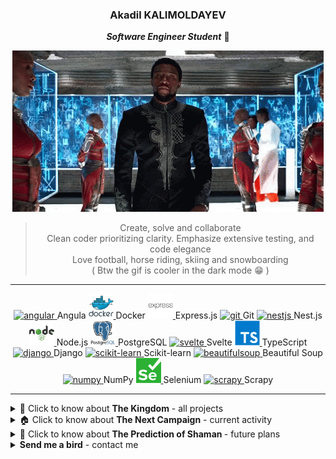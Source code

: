<div align="center">

### Akadil KALIMOLDAYEV 

***Software Engineer Student*** 📝
  
<!-- ![BlackPanther](https://github.com/Akadil/Akadil/blob/main/t-challa-black-panther.gif) -->
![BlackPanther](t-challa-black-panther.gif)

> Create, solve and collaborate \
> Clean coder prioritizing clarity. Emphasize extensive testing, and code elegance \
> Love football, horse riding, skiing and snowboarding \
> ( Btw the gif is cooler in the dark mode 😁 )

---
<a href="https://angular.io" target="_blank" rel="noreferrer">
    <img src="https://angular.io/assets/images/logos/angular/angular.svg" alt="angular" width="40" height="40"/>
  </a> Angula
  <a href="https://www.docker.com/" target="_blank" rel="noreferrer">
    <img src="https://raw.githubusercontent.com/devicons/devicon/master/icons/docker/docker-original-wordmark.svg" alt="docker" width="40" height="40"/>
  </a> Docker
  <a href="https://expressjs.com" target="_blank" rel="noreferrer">
    <img src="https://raw.githubusercontent.com/devicons/devicon/master/icons/express/express-original-wordmark.svg" alt="express" width="40" height="40"/>
  </a> Express.js
  <a href="https://git-scm.com/" target="_blank" rel="noreferrer">
    <img src="https://www.vectorlogo.zone/logos/git-scm/git-scm-icon.svg" alt="git" width="40" height="40"/>
  </a> Git
  <a href="https://nestjs.com/" target="_blank" rel="noreferrer">
    <img src="https://nestjs.com/img/logo_text.svg" alt="nestjs" width="40" height="40"/>
  </a> Nest.js
  <a href="https://nodejs.org" target="_blank" rel="noreferrer">
    <img src="https://raw.githubusercontent.com/devicons/devicon/master/icons/nodejs/nodejs-original-wordmark.svg" alt="nodejs" width="40" height="40"/>
  </a> Node.js
  <a href="https://www.postgresql.org" target="_blank" rel="noreferrer">
    <img src="https://raw.githubusercontent.com/devicons/devicon/master/icons/postgresql/postgresql-original-wordmark.svg" alt="postgresql" width="40" height="40"/>
  </a> PostgreSQL
  <a href="https://svelte.dev" target="_blank" rel="noreferrer">
    <img src="https://upload.wikimedia.org/wikipedia/commons/1/1b/Svelte_Logo.svg" alt="svelte" width="40" height="40"/>
  </a> Svelte
  <a href="https://www.typescriptlang.org/" target="_blank" rel="noreferrer">
    <img src="https://raw.githubusercontent.com/devicons/devicon/master/icons/typescript/typescript-original.svg" alt="typescript" width="40" height="40"/>
  </a> TypeScript
  <a href="https://www.djangoproject.com/" target="_blank" rel="noreferrer">
    <img src="https://www.vectorlogo.zone/logos/djangoproject/djangoproject-icon.svg" alt="django" width="40" height="40"/>
  </a> Django
  <a href="https://scikit-learn.org/" target="_blank" rel="noreferrer">
    <img src="https://upload.wikimedia.org/wikipedia/commons/0/05/Scikit_learn_logo_small.svg" alt="scikit-learn" width="40" height="40"/>
  </a> Scikit-learn
  <a href="https://www.crummy.com/software/BeautifulSoup/" target="_blank" rel="noreferrer">
    <img src="https://www.crummy.com/software/BeautifulSoup/bs4/doc/_images/6.1.jpg" alt="beautifulsoup" width="40" height="40"/>
  </a> Beautiful Soup
  <a href="https://numpy.org/" target="_blank" rel="noreferrer">
    <img src="https://upload.wikimedia.org/wikipedia/commons/1/1a/NumPy_logo.svg" alt="numpy" width="40" height="40"/>
  </a> NumPy
  <a href="https://www.selenium.dev/" target="_blank" rel="noreferrer">
    <img src="./logos/selenium.svg" alt="selenium" width="40" height="40"/>
  </a> Selenium
  <a href="https://scrapy.org/" target="_blank" rel="noreferrer">
    <img src="https://img.stackshare.io/service/3116/LJ_Gsz28_400x400.png" alt="scrapy" width="40" height="40"/>
  </a> Scrapy
</p>

---

<div align="left">

<details>
<summary> 🏰 Click to know about <b>The Kingdom</b> - all projects </summary>

- ---
- 💻 My portfolio page [Link](https://akadil.github.io/)
- 🗼 Finished the Ecole 42 in Paris. Check [Projects](https://github.com/Akadil/42Projects)
- 🏫 Bachelor in Nazarbayev University: Mathematics & Computer sciences
- ---
  
</details>
  
<details>
<summary> 🏠 Click to know about <b>The Next Campaign</b> - current activity </summary>

- --- 
- 🖌 Working on a [Pong game](). Recreate the first-ever website game
- 🖌 Working on a [Construction Market tracker](). Parse state's website, keep tracks and predict the bid 
- 🧠 Solving the [Leetcode](https://github.com/Akadil/leetcode) problems: 3 hard, 21 medium, 32 easy
- ---

</details>

<details>
<summary> 🔮 Click to know about <b>The Prediction of Shaman </b> - future plans </summary>

- --- 
- Learn the full scope of software engineering
- Manage teams to deliver solutions
- Solve economic problems
- ---

</details>


<details>
<summary> <b>Send me a bird</b> - contact me </summary>
  
  - ---
  - Gmail: akadil.kalimoldayev@gmail.com
  - Insta: [@akadilkalimoldayev](https://www.instagram.com/akadilkalimoldayev/)
  - Leetcode: [Link](https://leetcode.com/Akadil/)
  - ---

</details>
</div>
